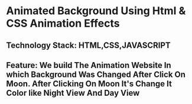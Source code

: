 # Animated Background Using Html & CSS Animation Effects
## Technology Stack: HTML,CSS,JAVASCRIPT
## Feature: We build The Animation Website In which Background Was Changed After Click On Moon. After Clicking On Moon It's Change It Color like Night View And Day View
